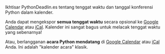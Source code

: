 Ikhtisar PythonDeadlin.es tentang tenggat waktu dan tanggal konferensi Python dalam kalender.

Anda dapat mengekspor **semua tenggat waktu** secara opsional ke <a href="https://calendar.google.com/calendar/r?cid={{ site.url }}/{{ site.github_repo }}.ics">Google Calendar</a> atau
<a href="{{ site.baseurl }}/{{ site.github_repo }}.ics">iCal</a>. Kalender ini sangat bagus untuk melacak tenggat waktu yang sebenarnya!

Atau, berlangganan **acara Python mendatang** di <a href="https://calendar.google.com/calendar/r?cid={{ site.url }}/python-conferences.ics">Google Calendar</a> atau <a href="{{ site.baseurl }}/python-conferences.ics">iCal</a> Anda. Ini adalah "kalender acara" klasik.
